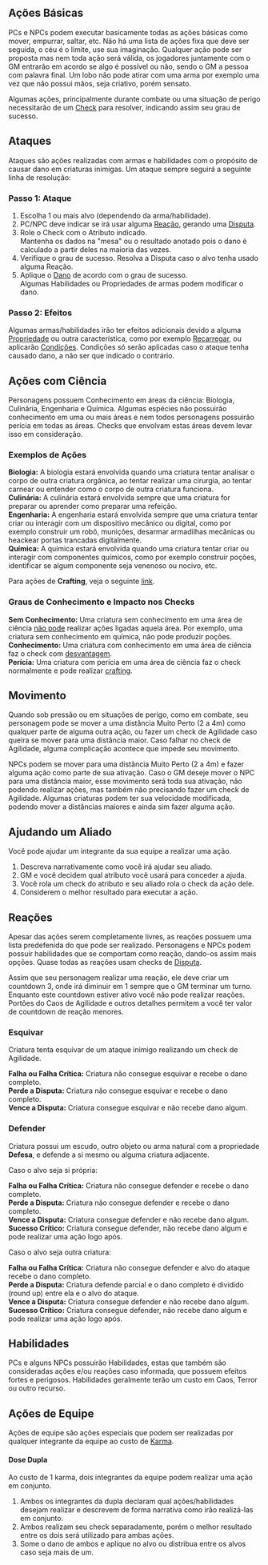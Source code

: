 ## Ações Básicas

PCs e NPCs podem executar basicamente todas as ações básicas como mover, empurrar, saltar, etc. Não há uma lista de ações fixa que deve ser seguida, o céu é o limite, use sua imaginação. Qualquer ação pode ser proposta mas nem toda ação será válida, os jogadores juntamente com o GM entrarão em acordo se algo é possível ou não, sendo o GM a pessoa com palavra final. Um lobo não pode atirar com uma arma por exemplo uma vez que não possui mãos, seja criativo, porém sensato.

Algumas ações, principalmente durante combate ou uma situação de perigo necessitarão de um [Check](./checks.md) para resolver, indicando assim seu grau de sucesso.

## Ataques

Ataques são ações realizadas com armas e habilidades com o propósito de causar dano em criaturas inimigas. Um ataque sempre seguirá a seguinte linha de resolução:

### Passo 1: Ataque

1. Escolha 1 ou mais alvo (dependendo da arma/habilidade).
2. PC/NPC deve indicar se irá usar alguma [Reação](#reações), gerando uma [Disputa](./checks.md#disputa).
3. Role o Check com o Atributo indicado.   
   Mantenha os dados na "mesa" ou o resultado anotado pois o dano é calculado a partir deles na maioria das vezes.
4. Verifique o grau de sucesso. Resolva a Disputa caso o alvo tenha usado alguma Reação.
5. Aplique o [Dano](./damage.md#calculando-dano) de acordo com o grau de sucesso.  
   Algumas Habilidades ou Propriedades de armas podem modificar o dano.

### Passo 2: Efeitos

Algumas armas/habilidades irão ter efeitos adicionais devido a alguma [Propriedade](./properties.md#propriedades-de-armas) ou outra característica, como por exemplo [Recarregar](./properties.md#recarregar), ou aplicarão [Condições](./conditions.md). Condições só serão aplicadas caso o ataque tenha causado dano, a não ser que indicado o contrário.

## Ações com Ciência

Personagens possuem Conhecimento em áreas da ciência: Biologia, Culinária, Engenharia e Química. Algumas espécies não possuirão conhecimento em uma ou mais áreas e nem todos personagens possuirão perícia em todas as áreas. Checks que envolvam estas áreas devem levar isso em consideração.

### Exemplos de Ações

**Biologia:** A biologia estará envolvida quando uma criatura tentar analisar o corpo de outra criatura orgânica, ao tentar realizar uma cirurgia, ao tentar carnear ou entender como o corpo de outra criatura funciona.  
**Culinária:** A culinária estará envolvida sempre que uma criatura for preparar ou aprender como preparar uma refeição.  
**Engenharia:** A engenharia estará envolvida sempre que uma criatura tentar criar ou interagir com um dispositivo mecânico ou digital, como por exemplo construir um robô, munições, desarmar armadilhas mecânicas ou heackear portas trancadas digitalmente.  
**Química:** A química estará envolvida quando uma criatura tentar criar ou interagir com componentes químicos, como por exemplo construir poções, identificar se algum componente seja venenoso ou nocivo, etc.

Para ações de **Crafting**, veja o seguinte [link](crafting.md#check).

### Graus de Conhecimento e Impacto nos Checks

**Sem Conhecimento:** Uma criatura sem conhecimento em uma área de ciência <ins>não pode</ins> realizar ações ligadas aquela área. Por exemplo, uma criatura sem conhecimento em química, não pode produzir poções.  
**Conhecimento:** Uma criatura com conhecimento em uma área de ciência faz o check com <ins>desvantagem</ins>.  
**Perícia:** Uma criatura com perícia em uma área de ciência faz o check normalmente e pode realizar [crafting](./crafting.md).

## Movimento

Quando sob pressão ou em situações de perigo, como em combate, seu personagem pode se mover a uma distância Muito Perto (2 a 4m) como qualquer parte de alguma outra ação, ou fazer um check de Agilidade caso queira se mover para uma distância maior. Caso falhar no check de Agilidade, alguma complicação acontece que impede seu movimento.

NPCs podem se mover para uma distância Muito Perto (2 a 4m) e fazer alguma ação como parte de sua ativação. Caso o GM deseje mover o NPC para uma distância maior, esse movimento será toda sua ativação, não podendo realizar ações, mas também não precisando fazer um check de Agilidade. Algumas criaturas podem ter sua velocidade modificada, podendo mover a distâncias maiores e ainda sim fazer alguma ação.

## Ajudando um Aliado

Você pode ajudar um integrante da sua equipe a realizar uma ação.

1. Descreva narrativamente como você irá ajudar seu aliado.
2. GM e você decidem qual atributo você usará para conceder a ajuda.
3. Você rola um check do atributo e seu aliado rola o check da ação dele.
4. Considerem o melhor resultado para executar a ação.

## Reações

Apesar das ações serem completamente livres, as reações possuem uma lista predefenida do que pode ser realizado. Personagens e NPCs podem possuir habilidades que se comportam como reação, dando-os assim mais opções. Quase todas as reações usam checks de [Disputa](./checks.md#disputa).

Assim que seu personagem realizar uma reação, ele deve criar um countdown 3, onde irá diminuir em 1 sempre que o GM terminar um turno. Enquanto este countdown estiver ativo você não pode realizar reações. Portões do Caos de Agilidade e outros detalhes permitem a você ter valor de countdown de reação menores.

### Esquivar

Criatura tenta esquivar de um ataque inimigo realizando um check de Agilidade.

**Falha ou Falha Crítica:** Criatura não consegue esquivar e recebe o dano completo.  
**Perde a Disputa:** Criatura não consegue esquivar e recebe o dano completo.  
**Vence a Disputa:** Criatura consegue esquivar e não recebe dano algum.

### Defender

Criatura possui um escudo, outro objeto ou arma natural com a propriedade **Defesa**, e defende a si mesmo ou alguma criatura adjacente.

Caso o alvo seja si própria:

**Falha ou Falha Crítica:** Criatura não consegue defender e recebe o dano completo.  
**Perde a Disputa:** Criatura não consegue defender e recebe o dano completo.  
**Vence a Disputa:** Criatura consegue defender e não recebe dano algum.  
**Sucesso Crítico:** Criatura consegue defender, não recebe dano algum e pode realizar uma ação logo após. 

Caso o alvo seja outra criatura:

**Falha ou Falha Crítica:** Criatura não consegue defender e alvo do ataque recebe o dano completo.   
**Perde a Disputa:** Criatura defende parcial e o dano completo é dividido (round up) entre ela e o alvo do ataque.   
**Vence a Disputa:** Criatura consegue defender e não recebe dano algum.  
**Sucesso Crítico:** Criatura consegue defender, não recebe dano algum e pode realizar uma ação logo após.  

<!-- ### Resistir

Alguns ataques ou itens do cenário irão causar [Condições](./conditions.md) ou outros efeitos nocivos a uma criatura, podendo ser somente dano. Para se proteger deste efeitos a criatura deve Resistir com algum Atributo. A fonte de efeito sempre irá dizer qual Atributo a criatura levará em consideração para realizar o check de Resistir.

**Falha ou Falha Crítica:** Criatura recebe efeito da fonte normalmente.  
**Sucesso Parcial:** Criatura recebe efeito pela metade. Arredonde para cima.  
**Sucesso ou Sucesso Crítico:** Criatura resiste ao efeito da fonte por completo. -->

## Habilidades

PCs e alguns NPCs possuirão Habilidades, estas que também são consideradas ações e/ou reações caso informada, que possuem efeitos fortes e perigosos. Habilidades geralmente terão um custo em Caos, Terror ou outro recurso.

## Ações de Equipe

Ações de equipe são ações especiais que podem ser realizadas por qualquer integrante da equipe ao custo de [Karma](./resources.md#karma).

#### Dose Dupla

Ao custo de 1 karma, dois integrantes da equipe podem realizar uma ação em conjunto.

1. Ambos os integrantes da dupla declaram qual ações/habilidades desejam realizar e descrevem de forma narrativa como irão realizá-las em conjunto.
2. Ambos realizam seu check separadamente, porém o melhor resultado entre os dois será utilizado para ambas ações.
3. Some o dano de ambos e aplique no alvo ou distribua entre os alvos caso seja mais de um.
